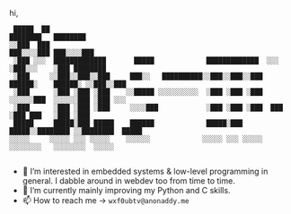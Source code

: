 hi,
```
 █████  ██                                                        ████████   ████████           
░░███  ███                                                       ███░░░░███ ███░░░░███          
 ░███ ░░░  █████████████       █████             █████████████  ░░░    ░███░░░    ░███ ████████ 
 ░███     ░░███░░███░░███     ███░░   ██████████░░███░░███░░███    ██████░    ██████░ ░░███░░███
 ░███      ░███ ░███ ░███    ░░█████ ░░░░░░░░░░  ░███ ░███ ░███   ░░░░░░███  ░░░░░░███ ░███ ░░░ 
 ░███      ░███ ░███ ░███     ░░░░███            ░███ ░███ ░███  ███   ░███ ███   ░███ ░███     
 █████     █████░███ █████    ██████             █████░███ █████░░████████ ░░████████  █████    
░░░░░     ░░░░░ ░░░ ░░░░░    ░░░░░░             ░░░░░ ░░░ ░░░░░  ░░░░░░░░   ░░░░░░░░  ░░░░░     
                                                                                                                                      
```

- 👀 I’m interested in embedded systems & low-level programming in general. I dabble around in webdev too from time to time.
- 🌱 I’m currently mainly improving my Python and C skills.
- 📫 How to reach me -> `wxf0ubtv@anonaddy.me`

<!---
s-m33r/s-m33r is a ✨ special ✨ repository because its `README.md` (this file) appears on your GitHub profile.
You can click the Preview link to take a look at your changes.
--->
